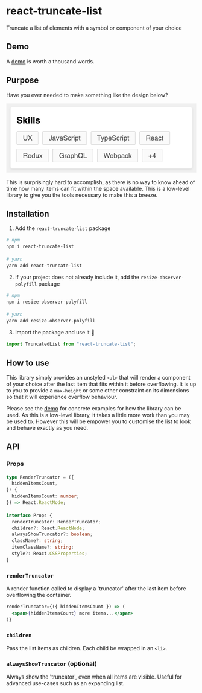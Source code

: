 # react-truncate-list

Truncate a list of elements with a symbol or component of your choice

## Demo

A [demo](https://codesandbox.io/s/react-truncate-list-demo-okc5e) is worth a thousand words.

## Purpose

Have you ever needed to make something like the design below?

![img](images/use-case.png)

This is surprisingly hard to accomplish, as there is no way to know ahead of time how many items can fit within the space available. This is a low-level library to give you the tools necessary to make this a breeze.

## Installation

1. Add the `react-truncate-list` package

```bash
# npm
npm i react-truncate-list

# yarn
yarn add react-truncate-list
```

2. If your project does not already include it, add the `resize-observer-polyfill` package

```bash
# npm
npm i resize-observer-polyfill

# yarn
yarn add resize-observer-polyfill
```

3. Import the package and use it 🚀

```js
import TruncatedList from "react-truncate-list";
```

## How to use

This library simply provides an unstyled `<ul>` that will render a component of your choice after the last item that fits within it before overflowing. It is up to you to provide a `max-height` or some other constraint on its dimensions so that it will experience overflow behaviour.

Please see the [demo](https://codesandbox.io/s/react-truncate-list-demo-okc5e) for concrete examples for how the library can be used. As this is a low-level library, it takes a little more work than you may be used to. However this will be empower you to customise the list to look and behave exactly as you need.

## API

### Props

```ts
type RenderTruncator = ({
  hiddenItemsCount,
}: {
  hiddenItemsCount: number;
}) => React.ReactNode;

interface Props {
  renderTruncator: RenderTruncator;
  children?: React.ReactNode;
  alwaysShowTruncator?: boolean;
  className?: string;
  itemClassName?: string;
  style?: React.CSSProperties;
}
```

### `renderTruncator`

A render function called to display a 'truncator' after the last item before overflowing the container.

```jsx
renderTruncator={({ hiddenItemsCount }) => (
  <span>{hiddenItemsCount} more items...</span>
)}
```

### `children`

Pass the list items as children. Each child be wrapped in an `<li>`.

### `alwaysShowTruncator` (optional)

Always show the 'truncator', even when all items are visible. Useful for advanced use-cases such as an expanding list.
